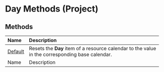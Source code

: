 
# Day Methods (Project)

## Methods



|**Name**|**Description**|
|:-----|:-----|
| [Default](ed9f6b1f-71a5-b34b-908a-466db56acdc9.md)|Resets the  **Day** item of a resource calendar to the value in the corresponding base calendar.|
|Name|Description|

